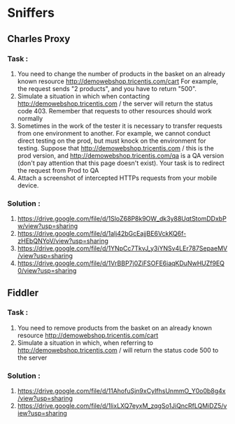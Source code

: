 # Sniffers
## Charles Proxy 
### Task :
1. You need to change the number of products in the basket on an already known resource http://demowebshop.tricentis.com/cart For example, the request sends "2 products", and you have to return "500".
2. Simulate a situation in which when contacting http://demowebshop.tricentis.com / the server will return the status code 403. Remember that requests to other resources should work normally
3. Sometimes in the work of the tester it is necessary to transfer requests from one environment to another. For example, we cannot conduct direct testing on the prod, but must knock on the environment for testing. Suppose that http://demowebshop.tricentis.com / this is the prod version, and http://demowebshop.tricentis.com/qa  is a QA version (don't pay attention that this page doesn't exist). Your task is to redirect the request from Prod to QA
4. Attach a screenshot of intercepted HTTPs requests from your mobile device.

### Solution :
 1. https://drive.google.com/file/d/1SloZ68P8k9OW_dk3y88UqtStomDDxbPw/view?usp=sharing
 2. https://drive.google.com/file/d/1alj42bGcEajjBE6VckKQ6f-zHEbQNYoV/view?usp=sharing
 3. https://drive.google.com/file/d/1YNpCc7TkvJ_y3iYNSv4LEr787SepaeMV/view?usp=sharing
 4. https://drive.google.com/file/d/1VrBBP7j0ZiFSOFE6iaqKDuNwHUZf9EQ0/view?usp=sharing

## Fiddler 
### Task :
1. You need to remove products from the basket on an already known resource http://demowebshop.tricentis.com/cart
2. Simulate a situation in which, when referring to http://demowebshop.tricentis.com / will return the status code 500 to the server

### Solution :
 1. https://drive.google.com/file/d/11AhofuSjn9xCyIfhsUnmmO_Y0o0b8g4x/view?usp=sharing
 2. https://drive.google.com/file/d/1lixLXQ7eyxM_zqgSo1JiQncRfLQMiDZ5/view?usp=sharing



